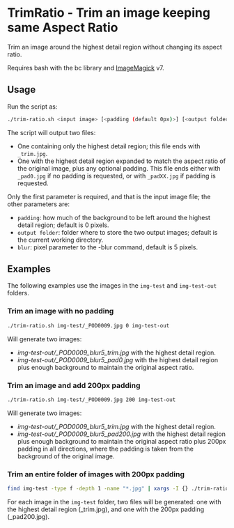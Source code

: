 # TrimRatio - Trim an image keeping same Aspect Ratio

Trim an image around the highest detail region without changing its aspect ratio.

Requires bash with the bc library and [ImageMagick](https://imagemagick.org/) v7.

## Usage

Run the script as:

```bash
./trim-ratio.sh <input image> [<padding (default 0px)>] [<output folder (default current folder)>] [<blur (default 5px)>]
```

The script will output two files:

* One containing only the highest detail region; this file ends with `_trim.jpg`.
* One with the highest detail region expanded to match the aspect ratio of the original image, plus any optional padding. This file ends either with `_pad0.jpg` if no padding is requested, or with `_padXX.jpg` if padding is requested.

Only the first parameter is required, and that is the input image file; the other parameters are:

* `padding`: how much of the background to be left around the highest detail region; default is 0 pixels.
* `output folder`: folder where to store the two output images; default is the current working directory.
* `blur`: pixel parameter to the -blur command, default is 5 pixels.

## Examples

The following examples use the images in the `img-test` and `img-test-out` folders.

### Trim an image with no padding

```bash
./trim-ratio.sh img-test/_POD0009.jpg 0 img-test-out
```

Will generate two images:

* *img-test-out/_POD0009_blur5_trim.jpg* with the highest detail region.
* *img-test-out/_POD0009_blur5_pad0.jpg* with the highest detail region plus enough background to maintain the original aspect ratio.

### Trim an image and add 200px padding

```bash
./trim-ratio.sh img-test/_POD0009.jpg 200 img-test-out
```

Will generate two images:

* *img-test-out/_POD0009_blur5_trim.jpg* with the highest detail region.
* *img-test-out/_POD0009_blur5_pad200.jpg* with the highest detail region plus enough background to maintain the original aspect ratio plus 200px padding in all directions, where the padding is taken from the background of the original image.

### Trim an entire folder of images with 200px padding

```bash
find img-test -type f -depth 1 -name "*.jpg" | xargs -I {} ./trim-ratio.sh {} 200 img-test-out
```

For each image in the `img-test` folder, two files will be generated: one with the highest detail region (_trim.jpg), and one with the 200px padding (_pad200.jpg).
